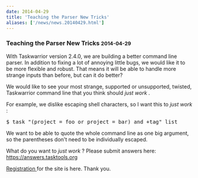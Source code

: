 ```yaml
---
date: 2014-04-29
title: 'Teaching the Parser New Tricks'
aliases: ['/news/news.20140429.html']
---
```

<div class="col-md-8 main">
 <div class="row">
  <h3>
   Teaching the Parser New Tricks
   <small>
    2014-04-29
   </small>
  </h3>
  <p>
   With Taskwarrior version 2.4.0, we are building a better command
            line parser. In addition to fixing a lot of annoying little bugs,
            we would like it to be more flexible and robust. That means it will
            be able to handle more strange inputs than before, but can it do
            better?
  </p>
  <p>
   We would like to see your most strange, supported or unsupported,
            twisted, Taskwarrior command line that you think should
   <em>
    just work
   </em>
   .
  </p>
  <p>
   For example, we dislike escaping shell characters, so I want this to
   <em>
    just work
   </em>
   :
  </p>
  <pre>$ task "(project = foo or project = bar) and +tag" list</pre>
  <p>
   We want to be able to quote the whole command line as one big
            argument, so the parentheses don't need to be individually escaped.
  </p>
  <p>
   What do you want to
   <em>
    just work
   </em>
   ? Please submit answers here:
   <a href="https://answers.tasktools.org/questions/1114275/what-is-your-most-complexawful-taskwarrior-command-line">
    https://answers.tasktools.org
   </a>
  </p>
  <p>
   <a href="https://bug.tasktools.org/secure/Signup!default.jspa">
    Registration
   </a>
   for the site is here.  Thank you.
  </p>
 </div>
</div>

